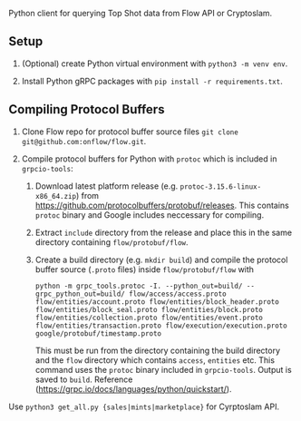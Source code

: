 Python client for querying Top Shot data from Flow API or Cryptoslam.

## Setup

1. (Optional) create Python virtual environment with `python3 -m venv env`.

2. Install Python gRPC packages with `pip install -r requirements.txt`.

## Compiling Protocol Buffers

1. Clone Flow repo for protocol buffer source files `git clone git@github.com:onflow/flow.git`.

2. Compile protocol buffers for Python with `protoc` which is included in `grpcio-tools`:
    1. Download latest platform release (e.g. `protoc-3.15.6-linux-x86_64.zip`) from https://github.com/protocolbuffers/protobuf/releases. This contains `protoc` binary and Google includes neccessary for compiling.
    2. Extract `include` directory from the release and place this in the same directory containing `flow/protobuf/flow`.
    3. Create a build directory (e.g. `mkdir build`) and compile the protocol buffer source (`.proto` files) inside `flow/protobuf/flow` with 
    
        ```python -m grpc_tools.protoc -I. --python_out=build/ --grpc_python_out=build/ flow/access/access.proto flow/entities/account.proto flow/entities/block_header.proto flow/entities/block_seal.proto flow/entities/block.proto flow/entities/collection.proto flow/entities/event.proto flow/entities/transaction.proto flow/execution/execution.proto google/protobuf/timestamp.proto```

        This must be run from the directory containing the build directory and the `flow` directory which contains `access`, `entities` etc. This command uses the `protoc` binary included in `grpcio-tools`. Output is saved to `build`.
        Reference (https://grpc.io/docs/languages/python/quickstart/).

Use ```python3 get_all.py {sales|mints|marketplace}``` for Cyrptoslam API.